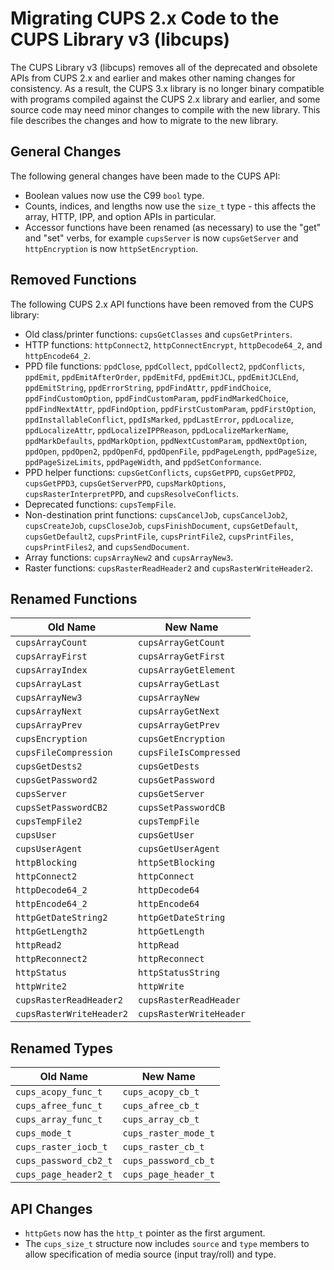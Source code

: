 Migrating CUPS 2.x Code to the CUPS Library v3 (libcups)
========================================================

The CUPS Library v3 (libcups) removes all of the deprecated and obsolete APIs
from CUPS 2.x and earlier and makes other naming changes for consistency.  As a
result, the CUPS 3.x library is no longer binary compatible with programs
compiled against the CUPS 2.x library and earlier, and some source code may need
minor changes to compile with the new library.  This file describes the changes
and how to migrate to the new library.


General Changes
---------------

The following general changes have been made to the CUPS API:

- Boolean values now use the C99 `bool` type.
- Counts, indices, and lengths now use the `size_t` type - this affects the
  array, HTTP, IPP, and option APIs in particular.
- Accessor functions have been renamed (as necessary) to use the "get" and "set"
  verbs, for example `cupsServer` is now `cupsGetServer` and `httpEncryption` is
  now `httpSetEncryption`.


Removed Functions
-----------------

The following CUPS 2.x API functions have been removed from the CUPS library:

- Old class/printer functions: `cupsGetClasses` and `cupsGetPrinters`.
- HTTP functions: `httpConnect2`, `httpConnectEncrypt`, `httpDecode64_2`, and
  `httpEncode64_2`.
- PPD file functions: `ppdClose`, `ppdCollect`, `ppdCollect2`, `ppdConflicts`,
  `ppdEmit`, `ppdEmitAfterOrder`, `ppdEmitFd`, `ppdEmitJCL`, `ppdEmitJCLEnd`,
  `ppdEmitString`, `ppdErrorString`, `ppdFindAttr`, `ppdFindChoice`,
  `ppdFindCustomOption`, `ppdFindCustomParam`, `ppdFindMarkedChoice`,
  `ppdFindNextAttr`, `ppdFindOption`, `ppdFirstCustomParam`, `ppdFirstOption`,
  `ppdInstallableConflict`, `ppdIsMarked`, `ppdLastError`, `ppdLocalize`,
  `ppdLocalizeAttr`, `ppdLocalizeIPPReason`, `ppdLocalizeMarkerName`,
  `ppdMarkDefaults`, `ppdMarkOption`, `ppdNextCustomParam`, `ppdNextOption`,
  `ppdOpen`, `ppdOpen2`, `ppdOpenFd`, `ppdOpenFile`, `ppdPageLength`,
  `ppdPageSize`, `ppdPageSizeLimits`, `ppdPageWidth`, and `ppdSetConformance`.
- PPD helper functions: `cupsGetConflicts`, `cupsGetPPD`, `cupsGetPPD2`,
  `cupsGetPPD3`, `cupsGetServerPPD`, `cupsMarkOptions`,
  `cupsRasterInterpretPPD`, and `cupsResolveConflicts`.
- Deprecated functions: `cupsTempFile`.
- Non-destination print functions: `cupsCancelJob`, `cupsCancelJob2`,
  `cupsCreateJob`, `cupsCloseJob`, `cupsFinishDocument`, `cupsGetDefault`,
  `cupsGetDefault2`, `cupsPrintFile`, `cupsPrintFile2`, `cupsPrintFiles`,
  `cupsPrintFiles2`, and `cupsSendDocument`.
- Array functions: `cupsArrayNew2` and `cupsArrayNew3`.
- Raster functions: `cupsRasterReadHeader2` and `cupsRasterWriteHeader2`.


Renamed Functions
-----------------

| Old Name                 | New Name                |
|--------------------------|-------------------------|
| `cupsArrayCount`         | `cupsArrayGetCount`     |
| `cupsArrayFirst`         | `cupsArrayGetFirst`     |
| `cupsArrayIndex`         | `cupsArrayGetElement`   |
| `cupsArrayLast`          | `cupsArrayGetLast`      |
| `cupsArrayNew3`          | `cupsArrayNew`          |
| `cupsArrayNext`          | `cupsArrayGetNext`      |
| `cupsArrayPrev`          | `cupsArrayGetPrev`      |
| `cupsEncryption`         | `cupsGetEncryption`     |
| `cupsFileCompression`    | `cupsFileIsCompressed`  |
| `cupsGetDests2`          | `cupsGetDests`          |
| `cupsGetPassword2`       | `cupsGetPassword`       |
| `cupsServer`             | `cupsGetServer`         |
| `cupsSetPasswordCB2`     | `cupsSetPasswordCB`     |
| `cupsTempFile2`          | `cupsTempFile`          |
| `cupsUser`               | `cupsGetUser`           |
| `cupsUserAgent`          | `cupsGetUserAgent`      |
| `httpBlocking`           | `httpSetBlocking`       |
| `httpConnect2`           | `httpConnect`           |
| `httpDecode64_2`         | `httpDecode64`          |
| `httpEncode64_2`         | `httpEncode64`          |
| `httpGetDateString2`     | `httpGetDateString`     |
| `httpGetLength2`         | `httpGetLength`         |
| `httpRead2`              | `httpRead`              |
| `httpReconnect2`         | `httpReconnect`         |
| `httpStatus`             | `httpStatusString`      |
| `httpWrite2`             | `httpWrite`             |
| `cupsRasterReadHeader2`  | `cupsRasterReadHeader`  |
| `cupsRasterWriteHeader2` | `cupsRasterWriteHeader` |


Renamed Types
-------------

| Old Name              | New Name             |
|-----------------------|----------------------|
| `cups_acopy_func_t`   | `cups_acopy_cb_t`    |
| `cups_afree_func_t`   | `cups_afree_cb_t`    |
| `cups_array_func_t`   | `cups_array_cb_t`    |
| `cups_mode_t`         | `cups_raster_mode_t` |
| `cups_raster_iocb_t`  | `cups_raster_cb_t`   |
| `cups_password_cb2_t` | `cups_password_cb_t` |
| `cups_page_header2_t` | `cups_page_header_t` |


API Changes
-----------

- `httpGets` now has the `http_t` pointer as the first argument.
- The `cups_size_t` structure now includes `source` and `type` members to allow
  specification of media source (input tray/roll) and type.
